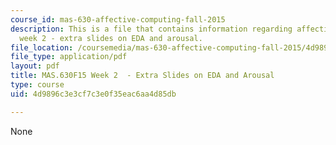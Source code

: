 ```yaml
---
course_id: mas-630-affective-computing-fall-2015
description: This is a file that contains information regarding affective computing
  week 2 - extra slides on EDA and arousal.
file_location: /coursemedia/mas-630-affective-computing-fall-2015/4d9896c3e3cf7c3e0f35eac6aa4d85db_MITMAS_630F15_Week2.pdf
file_type: application/pdf
layout: pdf
title: MAS.630F15 Week 2  - Extra Slides on EDA and Arousal
type: course
uid: 4d9896c3e3cf7c3e0f35eac6aa4d85db

---
```

None